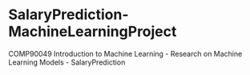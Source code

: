 # SalaryPrediction-MachineLearningProject
COMP90049 Introduction to Machine Learning - Research on Machine Learning Models - SalaryPrediction
